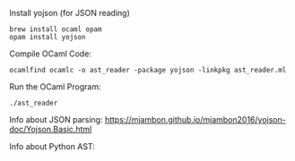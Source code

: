 Install yojson (for JSON reading)
```
brew install ocaml opam
opam install yojson
```
Compile OCaml Code:
```
ocamlfind ocamlc -o ast_reader -package yojson -linkpkg ast_reader.ml
```
Run the OCaml Program:
```
./ast_reader
```
Info about JSON parsing:
https://mjambon.github.io/mjambon2016/yojson-doc/Yojson.Basic.html

Info about Python AST: